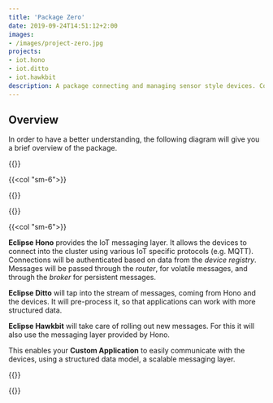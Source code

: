 ```yaml
---
title: 'Package Zero'
date: 2019-09-24T14:51:12+2:00
images:
- /images/project-zero.jpg
projects:
- iot.hono
- iot.ditto
- iot.hawkbit
description: A package connecting and managing sensor style devices. Connecting sensors to the cloud, processing data with a digital twin platform, and managing device firmware.
---
```


## Overview

In order to have a better understanding, the following diagram will give you a brief overview of the package.

{{<row>}}

{{<col "sm-6">}}

{{<img-fluid src="images/overview.png" title="Overview diagram">}}

{{</col>}}

{{<col "sm-6">}}

<p class="border-callout-left" style="border-color: #ff972f;">
<strong>Eclipse Hono</strong> provides the IoT messaging layer. It allows the devices to connect into the cluster
using various IoT specific protocols (e.g. MQTT). Connections will be authenticated based on data from
the <em>device registry</em>. Messages will be passed through the <em>router</em>, for volatile messages, and through
the <em>broker</em> for persistent messages.
</p>

<p class="border-callout-left" style="border-color: #81aca6;">
<strong>Eclipse Ditto</strong> will tap into the stream of messages, coming from Hono and the devices. It will
pre-process it, so that applications can work with more structured data.
</p>

<p class="border-callout-left" style="border-color: #8e86ae;">
<strong>Eclipse Hawkbit</strong> will take care of rolling out new messages. For this it will also use the messaging
layer provided by Hono.
</p>

<p class="border-callout-left" style="border-color: #729fcf;">
This enables your <strong>Custom Application</strong> to easily communicate with the devices, using a
structured data model, a scalable messaging layer.
</p>

{{</col>}}

{{</row>}}
